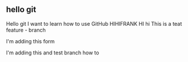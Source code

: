 ## hello git
Hello git
I want to learn how to use GitHub
HIHIFRANK
HI
hi
This is a teat
feature - branch

I'm adding this form

I'm adding this and test branch how to 

